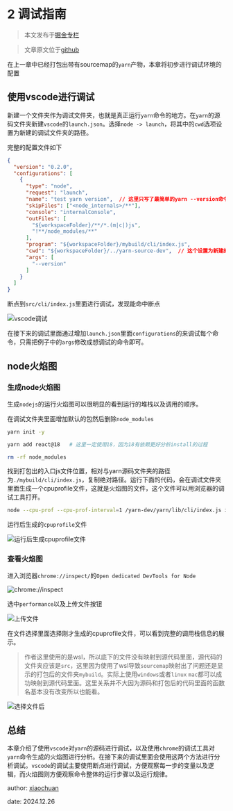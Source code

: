 # 2 调试指南

> 本文发布于[掘金专栏](https://juejin.cn/column/7452635467849105459)

> 文章原文位于[github](https://github.com/2239559319/yarn-principle-analysis)

在上一章中已经打包出带有sourcemap的`yarn`产物，本章将初步进行调试环境的配置

## 使用vscode进行调试

新建一个文件夹作为调试文件夹，也就是真正运行`yarn`命令的地方。在`yarn`的源码文件夹新建`vscode`的`launch.json`。选择`node -> launch`，将其中的`cwd`选项设置为新建的调试文件夹的路径。

完整的配置文件如下

```json
{
  "version": "0.2.0",
  "configurations": [
    {
      "type": "node",
      "request": "launch",
      "name": "test yarn version",  // 这里只写了最简单的yarn --version命令的调试
      "skipFiles": ["<node_internals>/**"],
      "console": "internalConsole",
      "outFiles": [
        "${workspaceFolder}/**/*.(m|c|)js",
        "!**/node_modules/**"
      ],
      "program": "${workspaceFolder}/mybuild/cli/index.js",
      "cwd": "${workspaceFolder}/../yarn-source-dev",  // 这个设置为新建的调试文件夹的路径，相对路径绝对路径都可以
      "args": [
        "--version"
      ]
    }
  ]
}
```

断点到`src/cli/index.js`里面进行调试，发现能命中断点

![vscode调试](https://unpkg.com/xiaochuan-static-dev@0.0.3/dist/24ad19a882f6d7c4.png)

在接下来的调试里面通过增加`launch.json`里面`configurations`的来调试每个命令，只需把例子中的`args`修改成想调试的命令即可。

## node火焰图

### 生成node火焰图

生成`nodejs`的运行火焰图可以很明显的看到运行的堆栈以及调用的顺序。

在调试文件夹里面增加默认的包然后删除`node_modules`

```bash
yarn init -y

yarn add react@18   # 这里一定使用18，因为18有依赖更好分析install的过程

rm -rf node_modules
```

找到打包出的入口js文件位置，相对与yarn源码文件夹的路径为`./mybuild/cli/index.js`，复制绝对路径。运行下面的代码，会在调试文件夹里面生成一个cpuprofile文件，这就是火焰图的文件，这个文件可以用浏览器的调试工具打开。

```bash
node --cpu-prof --cpu-prof-interval=1 /yarn-dev/yarn/lib/cli/index.js install
```

运行后生成的`cpuprofile`文件

![运行后生成cpuprofile文件](https://unpkg.com/xiaochuan-static-dev@0.0.4/dist/a95adf7aeacbcb13.png)

### 查看火焰图

进入浏览器`chrome://inspect/`的`Open dedicated DevTools for Node`

![chrome://inspect](https://unpkg.com/xiaochuan-static-dev@0.0.4/dist/f4a11aa18da67739.png)

选中`performance`以及上传文件按钮

![上传文件](https://unpkg.com/xiaochuan-static-dev@0.0.4/dist/11890d221043fc72.png)

在文件选择里面选择刚才生成的cpuprofile文件，可以看到完整的调用栈信息的展示。

> 作者这里使用的是wsl，所以底下的文件没有映射到源代码里面，源代码的文件夹应该是`src`，这里因为使用了wsl导致`sourcemap`映射出了问题还是显示的打包后的文件夹`mybuild`。实际上使用`windows`或者`linux` `mac`都可以成功映射到源代码里面。这里关系并不大因为源码和打包后的代码里面的函数名基本没有改变所以也能看。

![选择文件后](https://unpkg.com/xiaochuan-static-dev@0.0.4/dist/cdfa0f0e06be932c.png)

## 总结

本章介绍了使用`vscode`对`yarn`的源码进行调试，以及使用`chrome`的调试工具对`yarn`命令生成的火焰图进行分析。在接下来的调试里面会使用这两个方法进行分析调试。`vscode`的调试主要使用断点进行调试，方便观察每一步的变量以及逻辑，而火焰图则方便观察命令整体的运行步骤以及运行规律。

author: [xiaochuan](https://github.com/2239559319)

date: 2024.12.26
